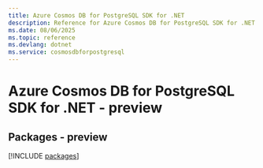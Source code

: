 ```yaml
---
title: Azure Cosmos DB for PostgreSQL SDK for .NET
description: Reference for Azure Cosmos DB for PostgreSQL SDK for .NET
ms.date: 08/06/2025
ms.topic: reference
ms.devlang: dotnet
ms.service: cosmosdbforpostgresql
---
```

# Azure Cosmos DB for PostgreSQL SDK for .NET - preview
## Packages - preview
[!INCLUDE [packages](cosmos-db-for-postgresql-index.md)]